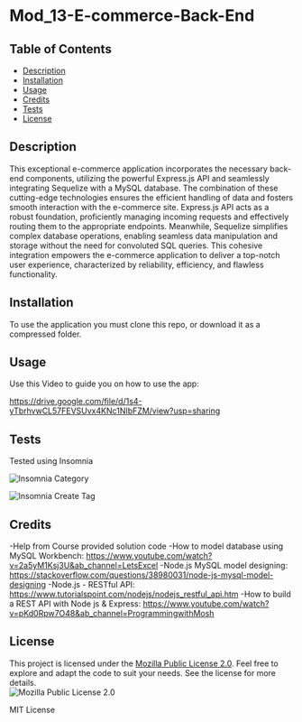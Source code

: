 # Mod_13-E-commerce-Back-End

## Table of Contents
- [Description](#description)
- [Installation](#installation)
- [Usage](#usage)
- [Credits](#credits)
- [Tests](#tests)
- [License](#license)  
        



## Description

This exceptional e-commerce application incorporates the necessary back-end components, utilizing the powerful Express.js API and seamlessly integrating Sequelize with a MySQL database. The combination of these cutting-edge technologies ensures the efficient handling of data and fosters smooth interaction with the e-commerce site. Express.js API acts as a robust foundation, proficiently managing incoming requests and effectively routing them to the appropriate endpoints. Meanwhile, Sequelize simplifies complex database operations, enabling seamless data manipulation and storage without the need for convoluted SQL queries. This cohesive integration empowers the e-commerce application to deliver a top-notch user experience, characterized by reliability, efficiency, and flawless functionality.

## Installation

To use the application you must clone this repo, or download it as a compressed folder.

## Usage
Use this Video to guide you on how to use the app:

https://drive.google.com/file/d/1s4-yTbrhvwCL57FEVSUvx4KNc1NIbFZM/view?usp=sharing

## Tests
Tested using Insomnia 

![Insomnia Category](https://github.com/TThienT/Mod_13-E-commerce-Back-End/assets/125310070/df7ef16a-3861-4f83-b417-e74b644abf27)

![Insomnia Create Tag](https://github.com/TThienT/Mod_13-E-commerce-Back-End/assets/125310070/24aa7377-0bc7-4a20-bc38-aec26ad8d02e)

## Credits
-Help from Course provided solution code
-How to model database using MySQL Workbench: https://www.youtube.com/watch?v=2a5yM1Ksj3U&ab_channel=LetsExcel
-Node.js MySQL model designing: https://stackoverflow.com/questions/38980031/node-js-mysql-model-designing
-Node.js - RESTful API: https://www.tutorialspoint.com/nodejs/nodejs_restful_api.htm
-How to build a REST API with Node js & Express: https://www.youtube.com/watch?v=pKd0Rpw7O48&ab_channel=ProgrammingwithMosh

## License
This project is licensed under the [Mozilla Public License 2.0](https://opensource.org/licenses/MPL-2.0). Feel free to explore and adapt the code to suit your needs. See the license for more details.  
![Mozilla Public License 2.0](https://img.shields.io/badge/License-MPL%202.0-brightgreen.svg)
        
MIT License
